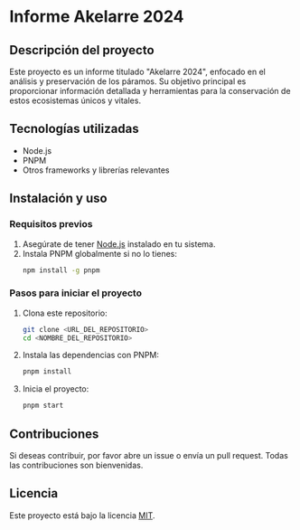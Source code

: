 # Informe Akelarre 2024

## Descripción del proyecto

Este proyecto es un informe titulado "Akelarre 2024", enfocado en el análisis y preservación de los páramos. Su objetivo principal es proporcionar información detallada y herramientas para la conservación de estos ecosistemas únicos y vitales.

## Tecnologías utilizadas
- Node.js
- PNPM
- Otros frameworks y librerías relevantes

## Instalación y uso

### Requisitos previos
1. Asegúrate de tener [Node.js](https://nodejs.org/) instalado en tu sistema.
2. Instala PNPM globalmente si no lo tienes:
    ```bash
    npm install -g pnpm
    ```

### Pasos para iniciar el proyecto
1. Clona este repositorio:
    ```bash
    git clone <URL_DEL_REPOSITORIO>
    cd <NOMBRE_DEL_REPOSITORIO>
    ```
2. Instala las dependencias con PNPM:
    ```bash
    pnpm install
    ```
3. Inicia el proyecto:
    ```bash
    pnpm start
    ```

## Contribuciones
Si deseas contribuir, por favor abre un issue o envía un pull request. Todas las contribuciones son bienvenidas.

## Licencia
Este proyecto está bajo la licencia [MIT](LICENSE).
